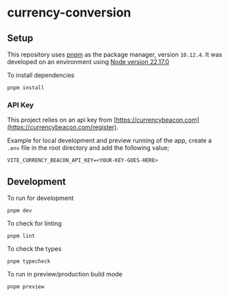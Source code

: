 # currency-conversion

## Setup

This repository uses [pnpm](https://pnpm.io/installation) as the package manager, version `10.12.4`. It was developed on an environment using [Node version 22.17.0](https://nodejs.org/en/blog/release/v22.17.0)

To install dependencies

`pnpm install`

### API Key

This project relies on an api key from [https://currencybeacon.com](https://currencybeacon.com/register).

Example for local development and preview running of the app, create a `.env` file in the root directory and add the following value;

`VITE_CURRENCY_BEACON_API_KEY=<YOUR-KEY-GOES-HERE>`

## Development

To run for development

`pnpm dev`

To check for linting

`pnpm lint`

To check the types

`pnpm typecheck`

To run in preview/production build mode

`pnpm preview`
